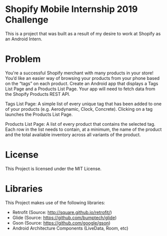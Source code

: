 # Shopify Mobile Internship 2019 Challenge
This is a project that was built as a result of my desire to work at Shopify as an Android Intern.

# Problem
You're a successful Shopify merchant with many products in your store! You’d like an easier way of browsing your products from your phone based on the “tags” on each product. Create an Android app that displays a Tags List Page and a Products List Page. Your app will need to fetch data from the Shopify Products REST API.

Tags List Page: A simple list of every unique tag that has been added to one of your products (e.g. Aerodynamic, Clock, Concrete). Clicking on a tag launches the Products List Page.

Products List Page: A list of every product that contains the selected tag. Each row in the list needs to contain, at a minimum, the name of the product and the total available inventory across all variants of the product.

# License
This Project is licensed under the MIT License.

# Libraries
This Project makes use of the following libraries:
* Retrofit (Source: http://square.github.io/retrofit/)
* Glide (Source: https://github.com/bumptech/glide)
* Gson (Source: https://github.com/google/gson)
* Android Architecture Components (LiveData, Room, etc)
